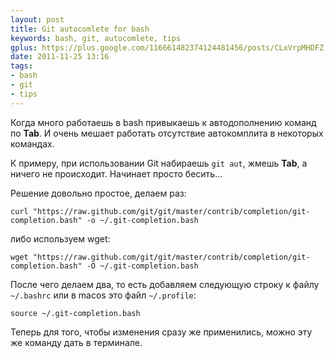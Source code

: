 ```yaml
---
layout: post
title: Git autocomlete for bash
keywords: bash, git, autocomlete, tips
gplus: https://plus.google.com/116661482374124481456/posts/CLxVrpMHDFZ
date: 2011-11-25 13:16
tags:
- bash
- git
- tips
--- 
```

Когда много работаешь в bash привыкаешь к автодополнению команд по **Tab**. И очень мешает
работать отсутствие автокомплита в некоторых командах.

К примеру, при использовании Git набираешь `git aut`, жмешь **Tab**, а ничего не
происходит.  Начинает просто бесить...

Решение довольно простое, делаем раз:

    curl "https://raw.github.com/git/git/master/contrib/completion/git-completion.bash" -o ~/.git-completion.bash

либо используем wget:

    wget "https://raw.github.com/git/git/master/contrib/completion/git-completion.bash" -O ~/.git-completion.bash

После чего делаем два, то есть добавляем следующую строку к файлу `~/.bashrc` или в macos
это файл `~/.profile`:

    source ~/.git-completion.bash

Теперь для того, чтобы изменения сразу же применились, можно эту же команду дать в
терминале.
